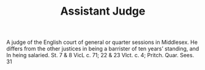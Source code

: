 ---
title: Assistant Judge
permalink: "/definitions/assistant-judge.html"
body: A judge of the English court of general or quarter sessions in Middlesex. He
  differs from the other justices in being a barrister of ten years’ standing, and
  In heing salaried. St. 7 & 8 VicL c. 71; 22 & 23 Vlct. c. 4; Pritch. Quar. Sees.
  31
published_at: '2018-07-07'
layout: post
---